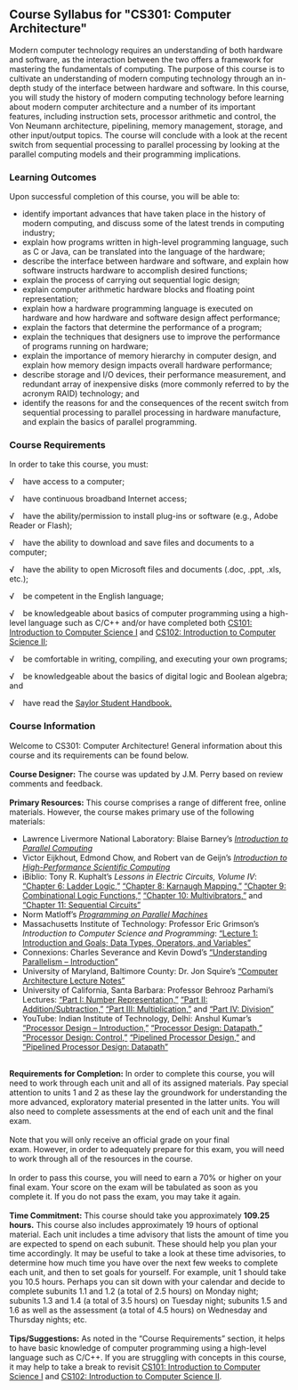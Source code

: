 Course Syllabus for "CS301: Computer Architecture"
--------------------------------------------------

Modern computer technology requires an understanding of both hardware
and software, as the interaction between the two offers a framework for
mastering the fundamentals of computing. The purpose of this course is
to cultivate an understanding of modern computing technology through an
in-depth study of the interface between hardware and software. In this
course, you will study the history of modern computing technology before
learning about modern computer architecture and a number of its
important features, including instruction sets, processor arithmetic and
control, the Von Neumann architecture, pipelining, memory management,
storage, and other input/output topics. The course will conclude with a
look at the recent switch from sequential processing to parallel
processing by looking at the parallel computing models and their
programming implications.

### Learning Outcomes

Upon successful completion of this course, you will be able to:  

-   identify important advances that have taken place in the history of
    modern computing, and discuss some of the latest trends in computing
    industry;
-   explain how programs written in high-level programming language,
    such as C or Java, can be translated into the language of the
    hardware;
-   describe the interface between hardware and software, and explain
    how software instructs hardware to accomplish desired functions;
-   explain the process of carrying out sequential logic design;
-   explain computer arithmetic hardware blocks and floating point
    representation;
-   explain how a hardware programming language is executed on hardware
    and how hardware and software design affect performance;
-   explain the factors that determine the performance of a program;
-   explain the techniques that designers use to improve the performance
    of programs running on hardware;
-   explain the importance of memory hierarchy in computer design, and
    explain how memory design impacts overall hardware performance;
-   describe storage and I/O devices, their performance measurement, and
    redundant array of inexpensive disks (more commonly referred to by
    the acronym RAID) technology; and
-   identify the reasons for and the consequences of the recent switch
    from sequential processing to parallel processing in hardware
    manufacture, and explain the basics of parallel programming.

### Course Requirements

In order to take this course, you must:  
  
 √    have access to a computer;  
  
 √    have continuous broadband Internet access;  
  
 √    have the ability/permission to install plug-ins or software (e.g.,
Adobe Reader or Flash);  
  
 √    have the ability to download and save files and documents to a
computer;  
  
 √    have the ability to open Microsoft files and documents (.doc,
.ppt, .xls, etc.);  
  
 √    be competent in the English language;  
  
 √    be knowledgeable about basics of computer programming using a
high-level language such as C/C++ and/or have completed both [CS101:
Introduction to Computer Science
I](http://www.saylor.org/courses/cs101/) and [CS102: Introduction to
Computer Science II](http://www.saylor.org/courses/cs102/);  
  
 √    be comfortable in writing, compiling, and executing your own
programs;  
  
 √    be knowledgeable about the basics of digital logic and Boolean
algebra; and  
  
 √    have read the [Saylor Student
Handbook.](http://www.saylor.org/site/wp-content/uploads/2012/05/Saylor-StudentHandbook.pdf)

### Course Information

Welcome to CS301: Computer Architecture! General information about this
course and its requirements can be found below.  
    
 **Course Designer:** The course was updated by J.M. Perry based on
review comments and feedback.  
    
 **Primary Resources:** This course comprises a range of different free,
online materials. However, the course makes primary use of the following
materials:  

-   Lawrence Livermore National Laboratory: Blaise Barney’s
    *[Introduction to Parallel
    Computing](https://computing.llnl.gov/tutorials/parallel_comp/)*
-   Victor Eijkhout, Edmond Chow, and Robert van de Geijn’s
    *[Introduction to High-Performance Scientific
    Computing](http://www.saylor.org/site/textbookuploads/5345_scicompbook.pdf)*
-   iBiblio: Tony R. Kuphalt’s *Lessons in Electric Circuits, Volume
    IV*: [“Chapter 6:
    Ladder Logic,”](http://www.ibiblio.org/kuphaldt/electricCircuits/Digital/DIGI_6.html)
    [“Chapter 8: Karnaugh
    Mapping,”](http://www.ibiblio.org/kuphaldt/electricCircuits/Digital/DIGI_8.html)
    [“Chapter 9: Combinational Logic
    Functions,”](http://www.saylor.org/site/wp-content/uploads/2011/06/CS301-3.2.pdf)
    [“Chapter 10:
    Multivibrators,”](http://www.saylor.org/site/wp-content/uploads/2011/06/CS301-3.3.pdf)
    and [“Chapter 11: Sequential
    Circuits”](http://www.saylor.org/site/wp-content/uploads/2011/06/CS301-3.4.pdf)
-   Norm Matloff’s *[Programming on Parallel
    Machines](http://heather.cs.ucdavis.edu/~matloff/158/PLN/ParProcBook.pdf)*
-   Massachusetts Institute of Technology: Professor Eric Grimson’s
    *Introduction to Computer Science and Programming*: [“Lecture 1:
    Introduction and Goals; Data Types, Operators, and
    Variables”](http://ocw.mit.edu/courses/electrical-engineering-and-computer-science/6-00-introduction-to-computer-science-and-programming-fall-2008/video-lectures/lecture-1/)
-   Connexions: Charles Severance and Kevin Dowd’s [“Understanding
    Parallelism – Introduction”](http://cnx.org/content/m32775/latest/)
-   University of Maryland, Baltimore County: Dr. Jon Squire’s
    [“Computer Architecture Lecture
    Notes”](http://www.csee.umbc.edu/~squire/cs411_lect1p.html#Top)
-   University of California, Santa Barbara: Professor Behrooz Parhami’s
    Lectures: [“Part I: Number
    Representation,”](http://www.saylor.org/site/wp-content/uploads/2011/09/CS301-sub2.2-Numer-Representatio.pdf)
    [“Part II:
    Addition/Subtraction,”](http://www.saylor.org/site/wp-content/uploads/2011/09/CS301-Sub4.1-PartII-Addition.pdf)
    [“Part III:
    Multiplication,”](http://www.saylor.org/site/wp-content/uploads/2011/09/CS301-Sub-Part-III-Multiplication.pdf)
    and [“Part IV:
    Division”](http://www.saylor.org/site/wp-content/uploads/2011/09/CS301-Part-IV-Division.pdf)
-   YouTube: Indian Institute of Technology, Delhi: Anshul Kumar’s
    [“Processor Design –
    Introduction,”](http://www.youtube.com/watch?v=0B-y1RPDXjs)
    [“Processor Design:
    Datapath,”](http://www.youtube.com/watch?v=Ngu1UbRAeqQ&feature=relmfu)
    [“Processor Design:
    Control,”](http://www.youtube.com/watch?v=kW_OuCEq_Iw&feature=relmfu)
    [“Pipelined Processor
    Design,”](http://www.youtube.com/watch?v=pIBwr7Rx-1M) and
    [“Pipelined Processor Design:
    Datapath”](http://www.youtube.com/watch?v=SL_djmTegqc&feature=relmfu)

   
 **Requirements for Completion:** In order to complete this course, you
will need to work through each unit and all of its assigned
materials. Pay special attention to units 1 and 2 as these lay the
groundwork for understanding the more advanced, exploratory material
presented in the latter units. You will also need to complete
assessments at the end of each unit and the final exam.  
    
 Note that you will only receive an official grade on your final
exam. However, in order to adequately prepare for this exam, you will
need to work through all of the resources in the course.  
    
 In order to pass this course, you will need to earn a 70% or higher on
your final exam. Your score on the exam will be tabulated as soon as you
complete it. If you do not pass the exam, you may take it again.  
    
 **Time Commitment:** This course should take you approximately **109.25
hours.** This course also includes approximately 19 hours of optional
material. Each unit includes a time advisory that lists the amount of
time you are expected to spend on each subunit. These should help you
plan your time accordingly. It may be useful to take a look at these
time advisories, to determine how much time you have over the next few
weeks to complete each unit, and then to set goals for yourself. For
example, unit 1 should take you 10.5 hours. Perhaps you can sit down
with your calendar and decide to complete subunits 1.1 and 1.2 (a total
of 2.5 hours) on Monday night; subunits 1.3 and 1.4 (a total of 3.5
hours) on Tuesday night; subunits 1.5 and 1.6 as well as the assessment
(a total of 4.5 hours) on Wednesday and Thursday nights; etc.  
    
 **Tips/Suggestions:** As noted in the “Course Requirements” section, it
helps to have basic knowledge of computer programming using a high-level
language such as C/C++. If you are struggling with concepts in this
course, it may help to take a break to revisit [CS101: Introduction to
Computer Science I](http://www.saylor.org/courses/cs101/) and [CS102:
Introduction to Computer Science
II](http://www.saylor.org/courses/cs102/).  
    

